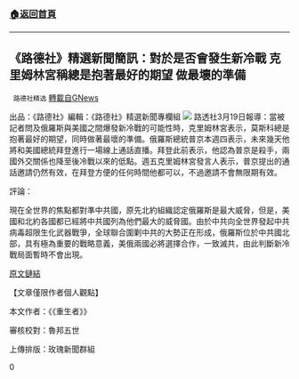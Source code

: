 ###  [:house:返回首頁](https://github.com/ourhimalayas/txt)
---

## 《路德社》精選新聞簡訊：對於是否會發生新冷戰 克里姆林宮稱總是抱著最好的期望 做最壞的準備
` 路德社精选` [轉載自GNews](https://gnews.org/zh-hans/995767/)

出品：《路德社》編輯：《路德社》精選新聞專欄組
![]()![](https://www.gnews.org/wp-content/uploads/2021/03/image002-22.jpg)
路透社3月19日報導：當被記者問及俄羅斯與美國之間爆發新冷戰的可能性時，克里姆林宮表示，莫斯科總是抱著最好的期望，同時做著最壞的準備。俄羅斯總統普京本週四表示，未來幾天他將和美國總統拜登進行一場線上通話直播。拜登此前表示，他認為普京是殺手，兩國外交關係也降至後冷戰以來的低點。週五克里姆林宮發言人表示，普京提出的通話邀請仍然有效，在拜登方便的任何時間他都可以，不過邀請不會無限期有效。

評論：

現在全世界的焦點都對準中共國，原先北約組織認定俄羅斯是最大威脅，但是，美國和北約各國都已經將中共國列為他們最大的威脅國。由於中共向全世界發起中共病毒超限生化武器戰爭，全球聯合圍剿中共的大勢正在形成，俄羅斯位於中共國北部，具有極為重要的戰略意義，美俄兩國必將選擇合作，一致滅共，由此判斷新冷戰局面暫時不會出現。



[原文鏈結](https://cn.reuters.com/article/russia-usa-kremlin-cold-war-0319-idCNKBS2BB12I)

【文章僅限作者個人觀點】

本文作者：《《重生者》》

審核校對：魯邦五世

上傳排版：玫瑰新聞群組

0
